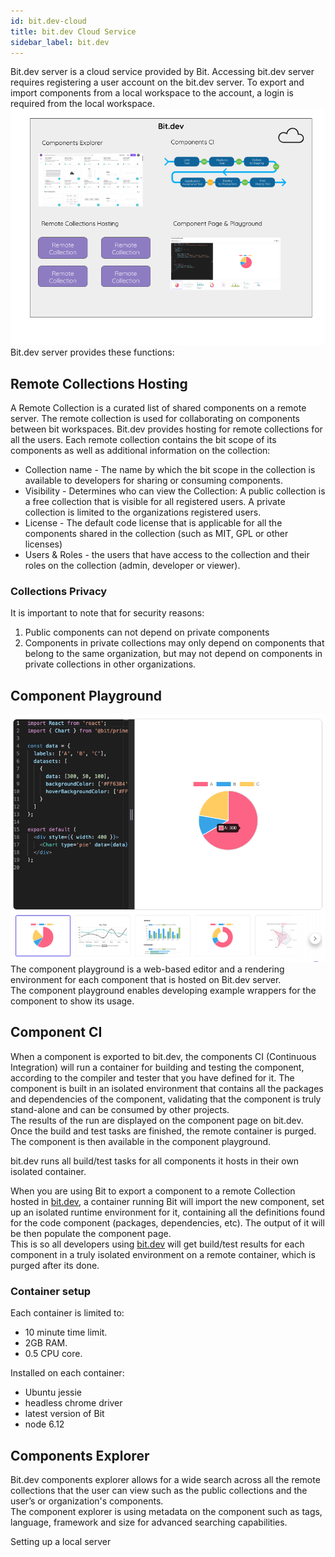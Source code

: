 ```yaml
---
id: bit.dev-cloud
title: bit.dev Cloud Service
sidebar_label: bit.dev
---
```


Bit.dev server is a cloud service provided by Bit. Accessing bit.dev server requires registering a user account on the bit.dev server. To export and import components from a local workspace to the account, a login is required from the local workspace.  
![Bit.dev](assets/bit.dev.png)
Bit.dev server provides these functions:  

## Remote Collections Hosting

A Remote Collection is a curated list of shared components on a remote server. The remote collection is used for collaborating on components between bit workspaces. Bit.dev provides hosting for remote collections for all the users.
Each remote collection contains the bit scope of its components as well as additional information on the collection:  

- Collection name - The name by which the bit scope in the collection is available to developers for sharing or consuming components.  
- Visibility - Determines who can view the Collection: A public collection is a free collection that is visible for all registered users. A private collection is limited to the organizations registered users.  
- License - The default code license that is applicable for all the components shared in the collection (such as MIT, GPL or other licenses)  
- Users & Roles - the users that have access to the collection and their roles on the collection (admin, developer or viewer).

### Collections Privacy

It is important to note that for security reasons:

1) Public components can not depend on private components
2) Components in private collections may only depend on components that belong to the same organization, but may not depend on components in private collections in other organizations.

## Component Playground

![Component Playground](assets/playground.png)
The component playground is a web-based editor and a rendering environment for each component that is hosted on Bit.dev server.  
The component playground enables developing example wrappers for the component to show its usage.

## Component CI

When a component is exported to bit.dev, the components CI (Continuous Integration) will run a container for building and testing the component, according to the compiler and tester that you have defined for it. The component is built in an isolated environment that contains all the packages and dependencies of the component, validating that the component is truly stand-alone and can be consumed by other projects.  
The results of the run are displayed on the component page on bit.dev.  
Once the build and test tasks are finished, the remote container is purged.  
The component is then available in the component playground.

bit.dev runs all build/test tasks for all components it hosts in their own isolated container.

When you are using Bit to export a component to a remote Collection hosted in [bit.dev](https://bit.dev), a container running Bit will import the new component, set up an isolated runtime environment for it, containing all the definitions found for the code component (packages, dependencies, etc). The output of it will be then populate the component page.  
This is so all developers using [bit.dev](https://bit.dev) will get build/test results for each component in a truly isolated environment on a remote container, which is purged after its done.

### Container setup

Each container is limited to:

- 10 minute time limit.
- 2GB RAM.
- 0.5 CPU core.

Installed on each container:

- Ubuntu jessie
- headless chrome driver
- latest version of Bit
- node 6.12

## Components Explorer

Bit.dev components explorer allows for a wide search across all the remote collections that the user can view such as the public collections and the user’s or organization's components.  
The component explorer is using metadata on the component such as tags, language, framework and size for advanced searching capabilities.  

Setting up a local server
